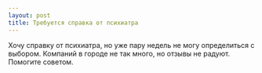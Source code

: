 ```yaml
---
layout: post 
title: Требуется справка от психиатра 
--- 
```

Хочу справку от психиатра, но уже пару недель не могу определиться с выбором. Компаний в городе не так много, но отзывы не радуют. Помогите советом.
